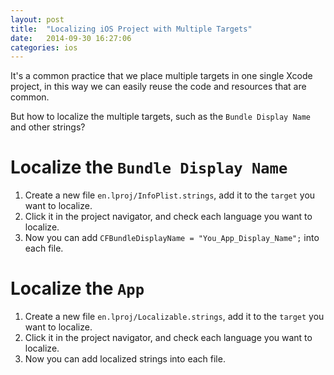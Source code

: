 ```yaml
---
layout: post
title:  "Localizing iOS Project with Multiple Targets"
date:   2014-09-30 16:27:06
categories: ios
---
```


It's a common practice that we place multiple targets in one single Xcode project, in this way we can easily reuse the code and resources that are common.

  But how to localize the multiple targets, such as the `Bundle Display Name` and other strings?

# Localize the `Bundle Display Name`

1. Create a new file `en.lproj/InfoPlist.strings`, add it to the `target` you want to localize.
2. Click it in the project navigator, and check each language you want to localize.
3. Now you can add `CFBundleDisplayName = "You_App_Display_Name";` into each file.


# Localize the `App`

1. Create a new file `en.lproj/Localizable.strings`, add it to the `target` you want to localize.
2. Click it in the project navigator, and check each language you want to localize.
3. Now you can add localized strings into each file.
